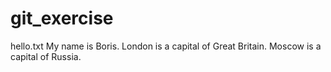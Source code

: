 # git_exercise
hello.txt
My name is Boris. London is a capital of Great Britain. Moscow is a capital of Russia.
